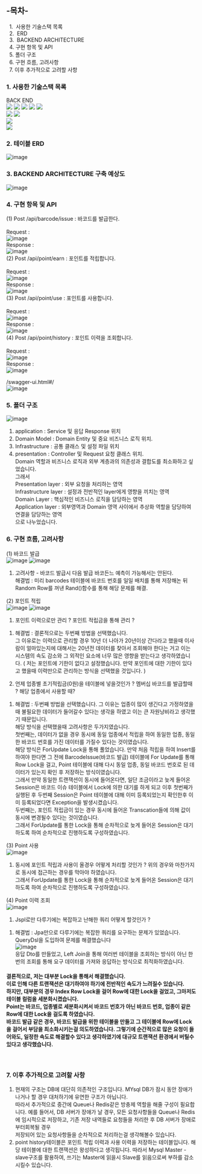 
## -목차-
&nbsp;&nbsp;1.  사용한 기술스택 목록
<br>
&nbsp;&nbsp;2.  ERD
<br>
&nbsp;&nbsp;3.  BACKEND ARCHITECTURE
<br>
&nbsp;&nbsp;4.   구현 항목 및 API
<br>
&nbsp;&nbsp;5.   폴더 구조
<br>
&nbsp;&nbsp;6.   구현 흐름, 고려사항
<br>
&nbsp;&nbsp;7.   이후 추가적으로 고려할 사항
<br>

### 1. 사용한 기술스택 목록
BACK END<br/>
<img src="https://img.shields.io/badge/java-007396?style=for-the-badge&logo=Java&logoColor=white">
<img src="https://img.shields.io/badge/Spring Boot-6DB33F?style=for-the-badge&logo=Spring Boot&logoColor=white">
<img src="https://img.shields.io/badge/MySQL-007396?style=for-the-badge&logo=MySQL&logoColor=white">
<img src="https://img.shields.io/badge/AWS-007396?style=for-the-badge&logo=amazonaws&logoColor=white">
<img src="https://img.shields.io/badge/Spring data Jpa-231F20?style=for-the-badge&logo=Spring data Jpa&logoColor=white">  
<img src="https://img.shields.io/badge/Spring Validation-6DB33F?style=for-the-badge&logo=Spring Validation&logoColor=white">
<img src="https://img.shields.io/badge/Spring hateoas-231F20?style=for-the-badge&logo=Spring hateoas&logoColor=white">  
<img src="https://img.shields.io/badge/Swagger-231F20?style=for-the-badge&logo=Swagger&logoColor=white">  
<img src="https://img.shields.io/badge/querydsl-4479A1?style=for-the-badge&logo=querydsl&logoColor=white">

### 2. 테이블 ERD
![image](https://user-images.githubusercontent.com/31757314/180645966-59c0225e-98a3-49f6-830a-e1b04fbcf54d.png)

### 3. BACKEND ARCHITECTURE 구축 예상도
![image](https://user-images.githubusercontent.com/31757314/180651252-7a739d6b-69e4-419c-afb3-3fae12f87d46.png)

### 4. 구현 항목 및 API
(1) Post /api/barcode/issue : 바코드를 발급한다.<br/>
<br/>Request : <br/>
![image](https://user-images.githubusercontent.com/31757314/180654915-04add0ec-c3bb-454f-b2e6-539edaf6bdfc.png)
<br/>Response : <br/>
![image](https://user-images.githubusercontent.com/31757314/180654982-6653cbfa-76d0-4998-91a1-a3dcafecd7bf.png)
<br/>
(2) Post /api/point/earn : 포인트를 적립합니다.<br/>
<br/>Request : <br/>
![image](https://user-images.githubusercontent.com/31757314/180655163-1a184486-06a4-4429-8923-b6f64ef97492.png)
<br/>Response : <br/>
![image](https://user-images.githubusercontent.com/31757314/180655187-a96ac22c-66ac-4321-bc08-cf0b69901af4.png)
<br/>
(3) Post /api/point/use : 포인트를 사용합니다.<br/>
<br/>Request : <br/>
![image](https://user-images.githubusercontent.com/31757314/180655203-ac5ddefa-acee-4036-89be-f331fe86d7ce.png)
<br/>Response : <br/>
![image](https://user-images.githubusercontent.com/31757314/180655220-7c86cc9f-97bd-422a-a6f7-258d657f94ab.png)
<br/>
(4) Post /api/point/history : 포인트 이력을 조회합니다.<br/>
<br/>Request : <br/>
![image](https://user-images.githubusercontent.com/31757314/180655254-67b9e6ad-8952-4bbd-bd48-e072d74703c9.png)
<br/>Response : <br/>
![image](https://user-images.githubusercontent.com/31757314/180655274-cc088c93-b4f4-419c-a4a4-c5869677a7cf.png)
<br/> 

/swagger-ui.html#/<br/>
![image](https://user-images.githubusercontent.com/31757314/180652161-ec7c5c11-4980-428f-9084-e9043ed2a48b.png)

### 5. 폴더 구조
![image](https://user-images.githubusercontent.com/31757314/180652094-c07a789e-4868-4856-889d-de32e63c9b11.png)<br/>
1) application : Service 및 응답 Response 위치 <br/>
2) Domain Model : Domain Entity 및 중요 비즈니스 로직 위치.<br/>
3) Infrastructure : 공통 클래스 및 설정 파일 위치<br/>
4) presentation : Controller 및 Request 요청 클래스 위치.<br/>
Domain 역할과 비즈니스 로직과 외부 계층과의 의존성과 결합도를 최소화하고 싶었습니다.<br/>
그래서 <br/>
Presentation layer : 외부 요청을 처리하는 영역<br/>
Infrastructure layer : 설정과 전반적인 layer에게 영향을 끼치는 영역<br/>
Domain Layer : 핵심적인 비즈니스 로직을 담당하는 영역<br/>
Application layer : 외부영역과 Domain 영역 사이에서 추상화 역할을 담당하여 연결을 담당하는 영역<br/>
으로 나누었습니다.<br/>

### 6. 구현 흐름, 고려사항
(1) 바코드 발급<br/>
![image](https://user-images.githubusercontent.com/31757314/183233769-af038746-1928-4a0e-9337-a7330ddd2494.png)
![image](https://user-images.githubusercontent.com/31757314/183233779-b40891a1-7e07-40f0-8ffc-f9d9fa3072fe.png)

1. 고려사항 - 바코드 발급시 다음 발급 바코든느 예측이 가능해서는 안된다.<br/>
   해결법   : 미리 barcodes 테이블에 바코드 번호를 일일 배치를 통해 저장해논 뒤 Random Row를 꺼낸 Rand()함수를 통해 해당 문제를 해결.<br/>

(2) 포인트 적립<br/>
![image](https://user-images.githubusercontent.com/31757314/183233876-bf5bf100-771a-45e3-bf29-245cebf27837.png)
![image](https://user-images.githubusercontent.com/31757314/183233905-dede7402-5537-4c1d-a1a1-8173d32210f9.png)

1. 포인트 이력으로만 관리 ? 포인트 적립금을 통해 관리 ?<br/>
1) 해결법 : 결론적으로는 두번째 방법을 선택했습니다.<br/>
그 이유로는 이력으로 관리할 경우 10년 더 나아가 20년이상 간다라고 했을때 이사람이 얼마있는지에 대해서는 20년전 데이터를 찾아서 조회해야 한다는 거고 이는 시스템의 속도 감소와 그 외적인 요소에 너무 많은 영향을 받는다고 생각하였습니다. ( 저는 포인트에 기한이 없다고 설정했습니다. 만약 포인트에 대한 기한이 있다고 했을때 이력만으로 관리하는 방식을 선택했을 것입니다. )<br/>
2. 언제 업종별 초기적립금(0원)을 테이블에 넣을것인가 ? 멤버십 바코드를 발급할때 ? 해당 업종에서 사용할 때?<br/>
1) 해결법 : 두번째 방법을 선택했습니다. 그 이유는 업종이 많이 생긴다고 가정하였을때 불필요한 데이터가 들어갈수 있다는 생각을 하였고 이는 큰 자원낭비라고 생각했기 때문입니다.<br/>
해당 방식을 선택했을때 고려사항은 두가지였습니다.<br/>
첫번째는, 데이터가 없을 경우 동시에 동일 업종에서 적립을 하여 동일한 업종, 동일한 바코드 번호를 가진 데이터를 가질수 있다는 것이였습니다.<br/>
해당 방식은 ForUpdate Lock을 통해 풀었습니다. 만약 처음 적립을 하여 Insert를 하여야 한다면 그 전에 BarcodeIssue(바코드 발급) 테이블에 For Update를 통해 Row Lock을 걸고, Point 테이블에 대해 다시 동일 업종, 동일 바코드 번호로 된 데이터가 있는지 확인 후 저장하는 방식이였습니다. <br/>그래서 만약 동일한 트랜잭션이 동시에 들어온다면, 일단 조금이라고 늦게 들어온 Session은 바코드 이슈 테이블에서 Lock에 의한 대기를 하게 되고 이후 첫번째가 실행된 후 두번째 Session은 Point 테이블에 대해 이미 등록되었는지 확인한후 이미 등록되었다면 Exception을 발생시켰습니다.<br/>
두번째는, 포인트 적립금이 있는 경우 동시에 들어온 Transcation들에 의해 값이 동시에 변경될수 있다는 것이였습니다.<br/> 그래서 ForUpdate를 통한 Lock을 통해 순차적으로 늦게 들어온 Session은 대기하도록 하여 순차적으로 진행하도록 구성하였습니다.<br/>

(3) Point 사용<br/>
![image](https://user-images.githubusercontent.com/31757314/183234091-6b2d3210-9a12-466c-b6f5-4d700217114c.png)

1. 동시에 포인트 적립과 사용이 올경우 어떻게 처리할 것인가 ?
위의 경우와 마찬가지로 동시에 접근하는 경우를 막아야 하였습니다.<br/> 
그래서 ForUpdate를 통한 Lock을 통해 순차적으로 늦게 들어온 Session은 대기하도록 하여 순차적으로 진행하도록 구성하였습니다.<br/>

(4) Point 이력 조회<br/>
![image](https://user-images.githubusercontent.com/31757314/183234118-f29c3a79-40e1-40ca-909c-54c138b3e96e.png)

1. Jspl로만 다루기에는 복잡하고 난해한 쿼리 어떻게 할것인가 ?
1) 해결법 : Jpa만으로 다루기에는 복잡한 쿼리를 요구하는 문제가 있었습니다. QueryDsl을 도입하여 문제를 해결했습니다<br/>
![image](https://user-images.githubusercontent.com/31757314/183234164-6684138c-4264-4074-a882-010489a722cc.png)<br/>
응답 Dto를 만들었고, Left Join을 통해 여러번 테이블을 조회하는 방식이 아닌 한번의 조회를 통해 요구 데이터를 가져와 응답하는 방식으로 최적화하였습니다.<br/>


#### 결론적으로, 저는 대부분 Lock을 통해서 해결했습니다. <br/>이로 인해 다른 트랜잭션은 대기하여야 하기에 전반적인 속도가 느려질수 있습니다.<br/> 하지만, 대부분의 경우 Index Row Lock을 걸어 Row에 대한 Lock을 걸었고, 그마저도 테이블 컬럼을 세분화시켰습니다. <br/>Point는 바코드, 업종별로 세분화시켜서 바코드 번호가 아닌 바코드 번호, 업종이 같은 Row에 대한 Lock을 걸도록 하였습니다. <br/>바코드 발급 같은 경우, 바코드 발급을 위한 테이블을 만들고 그 테이블에 Row에 Lock을 걸어서 부담을 최소화시키는걸 의도하였습니다. 그렇기에 순간적으로 많은 요청이 들어와도, 일정한 속도로 해결할수 있다고 생각하였기에 대규모 트랜잭션 환경에서 버틸수 있다고 생각했습니다.
<br/>

### 7. 이후 추가적으로 고려할 사항
1. 현재의 구조는 DB에 대단히 의존적인 구조입니다. MYsql DB가 잠시 동안 장애가 나거나 할 경우 대처하기에 유연한 구조가 아닙니다.<br/>
   따라서 추가적으로 중간에 Queue나 Redis같은 방충제 역할을 해줄 구성이 필요합니다.
   예를 들어서, DB 서버가 장애가 날 경우, 모든 요청사항들을 Queue나 Redis에 임시적으로 저장하고, 기존 저장 내역들로 요청들을 처리한 후 DB 서버가 장애로부터회복될 경우<br/>
   저장되어 있는 요청사항들을 순차적으로 처리하는걸 생각해볼수 있습니다.
2. point history테이블은 포인트 적립 이력과 사용 이력을 저장하는 테이블입니다. 해당 테이블에 대한 트랜잭션은 왕성하다고 생각됩니다. 따라서 Mysql Master - slave구조를 활용하여, 쓰기는 Master에 읽을시 Slave를 읽음으로써 부하를 감소시킬수 있습니다.
